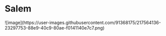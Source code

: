 <h1>Salem</h1>
![image](https://user-images.githubusercontent.com/91368175/217564136-23297753-88e9-40c9-80ae-f0141140e7c7.png)
